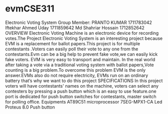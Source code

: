 # evmCSE311
Electronic Voting System
Group Member:
PRANTO KUMAR 1711783042
Iftekhar Ahmed Uday 1711859642
Md Shahriar Hossain 1712852642
OVERVIEW
Electronic Voting Machine is an electronic device for recording votes.The Project
Electronic Voting System is an interesting project because EVM is a replacement for
ballot papers.This project is for multiple contestants .Voters can easily poll their vote to
any one from the contestants.Evm can be a big help to prevent fake vote,we can easily
kick fake voters. EVM is very easy to transport and maintain. In the real world after
taking a vote via a traditional voting system with ballot papers,Vote counting is a big
problem.To overcome this problem EVM is the only answer.EVMs also do not require
electricity, EVMs run on an ordinary battery that’s why we want to do this project
SPECIFICATIONS
In this project voters will have contestants' names on the machine, voters can select
any contesters by pressing a push button which is an easy to use feature.one port is
dedicated for push button switches for contestants, master switch for polling office.
Equipments
AT89C51 microprocessor
7SEG-MPX1-CA Led
Proteus 8.0
Push button
